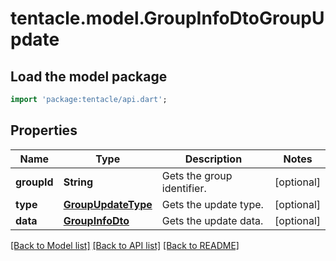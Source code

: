 # tentacle.model.GroupInfoDtoGroupUpdate

## Load the model package
```dart
import 'package:tentacle/api.dart';
```

## Properties
Name | Type | Description | Notes
------------ | ------------- | ------------- | -------------
**groupId** | **String** | Gets the group identifier. | [optional] 
**type** | [**GroupUpdateType**](GroupUpdateType.md) | Gets the update type. | [optional] 
**data** | [**GroupInfoDto**](GroupInfoDto.md) | Gets the update data. | [optional] 

[[Back to Model list]](../README.md#documentation-for-models) [[Back to API list]](../README.md#documentation-for-api-endpoints) [[Back to README]](../README.md)


